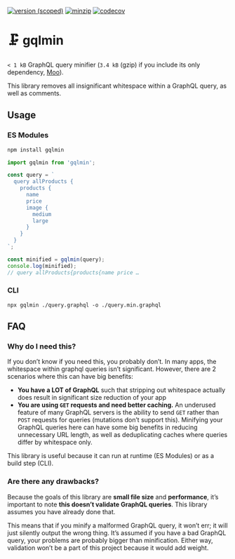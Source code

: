 [![version (scoped)](https://img.shields.io/npm/v/gqlmin.svg)](https://www.npmjs.com/package/gqlmin)
[![minzip](https://badgen.net/bundlephobia/minzip/gqlmin)](https://bundlephobia.com/gqlmin)
[![codecov](https://codecov.io/gh/dangodev/gqlmin/branch/master/graph/badge.svg)](https://codecov.io/gh/dangodev/gqlmin)

# 🗜 gqlmin

`< 1 kB` GraphQL query minifier (`3.4 kB` (gzip) if you include its only dependency, [Moo][moo]).

This library removes all insignificant whitespace within a GraphQL query, as well as comments.

## Usage

### ES Modules

```bash
npm install gqlmin
```

```js
import gqlmin from 'gqlmin';

const query = `
  query allProducts {
    products {
      name
      price
      image {
        medium
        large
      }
    }
  }
`;

const minified = gqlmin(query);
console.log(minified);
// query allProducts{products{name price …
```

### CLI

```
npx gqlmin ./query.graphql -o ./query.min.graphql
```

## FAQ

### Why do I need this?

If you don’t know if you need this, you probably don’t. In many apps, the whitespace within graphql
queries isn’t significant. However, there are 2 scenarios where this can have big benefits:

- **You have a LOT of GraphQL** such that stripping out whitespace actually does result in
  significant size reduction of your app
- **You are using `GET` requests and need better caching.** An underused feature of many GraphQL
  servers is the ability to send `GET` rather than `POST` requests for queries (mutations don’t
  support this). Minifying your GraphQL queries here can have some big benefits in reducing
  unnecessary URL length, as well as deduplicating caches where queries differ by whitespace only.

This library is useful because it can run at runtime (ES Modules) or as a build step (CLI).

### Are there any drawbacks?

Because the goals of this library are **small file size** and **performance**, it’s important to
note **this doesn’t validate GraphQL queries**. This library assumes you have already done that.

This means that if you minify a malformed GraphQL query, it won’t err; it will just silently output
the wrong thing. It’s assumed if you have a bad GraphQL query, your problems are probably bigger
than minification. Either way, validation won’t be a part of this project because it would add
weight.

[moo]: https://github.com/no-context/moo
